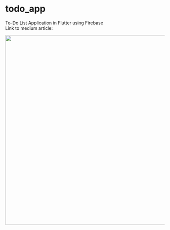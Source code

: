 # todo_app

To-Do List Application in Flutter using Firebase </br>
Link to medium article: 

<img src="https://user-images.githubusercontent.com/3049987/191589783-4a5ceca6-3455-429d-838e-52a2b86dc6f9.jpg" width="600">
